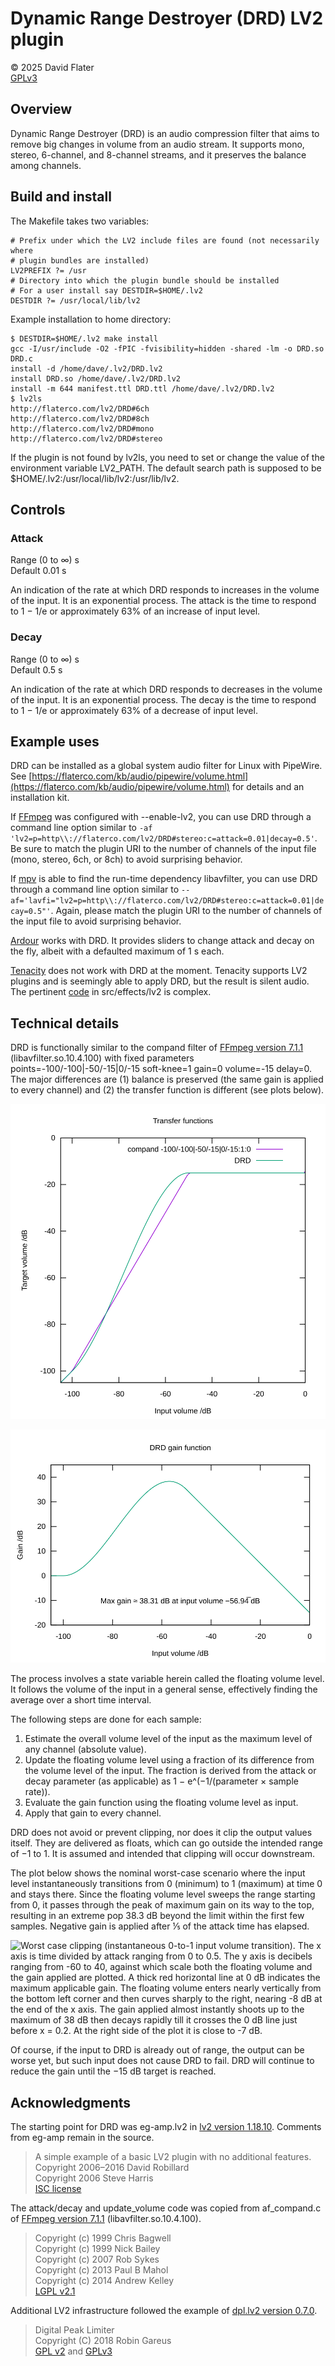 # Dynamic Range Destroyer (DRD) LV2 plugin

© 2025 David Flater<br>
[GPLv3](https://www.gnu.org/licenses/gpl-3.0.html)

## Overview

Dynamic Range Destroyer (DRD) is an audio compression filter that aims to
remove big changes in volume from an audio stream.  It supports mono, stereo,
6-channel, and 8-channel streams, and it preserves the balance among
channels.

## Build and install

The Makefile takes two variables:

```
# Prefix under which the LV2 include files are found (not necessarily where
# plugin bundles are installed)
LV2PREFIX ?= /usr
# Directory into which the plugin bundle should be installed
# For a user install say DESTDIR=$HOME/.lv2
DESTDIR ?= /usr/local/lib/lv2
```

Example installation to home directory:

```
$ DESTDIR=$HOME/.lv2 make install
gcc -I/usr/include -O2 -fPIC -fvisibility=hidden -shared -lm -o DRD.so DRD.c
install -d /home/dave/.lv2/DRD.lv2
install DRD.so /home/dave/.lv2/DRD.lv2
install -m 644 manifest.ttl DRD.ttl /home/dave/.lv2/DRD.lv2
$ lv2ls
http://flaterco.com/lv2/DRD#6ch
http://flaterco.com/lv2/DRD#8ch
http://flaterco.com/lv2/DRD#mono
http://flaterco.com/lv2/DRD#stereo
```

If the plugin is not found by lv2ls, you need to set or change the value of
the environment variable LV2_PATH.  The default search path is supposed to
be $HOME/.lv2:/usr/local/lib/lv2:/usr/lib/lv2.

## Controls

### Attack

Range (0 to ∞) s<br>
Default 0.01 s

An indication of the rate at which DRD responds to increases in the volume of
the input.  It is an exponential process.  The attack is the time to respond
to 1 − 1/e or approximately 63% of an increase of input level.

### Decay

Range (0 to ∞) s<br>
Default 0.5 s

An indication of the rate at which DRD responds to decreases in the volume of
the input.  It is an exponential process.  The decay is the time to respond
to 1 − 1/e or approximately 63% of a decrease of input level.

## Example uses

DRD can be installed as a global system audio filter for Linux with PipeWire.
See
[https://flaterco.com/kb/audio/pipewire/volume.html](https://flaterco.com/kb/audio/pipewire/volume.html)
for details and an installation kit.

If [FFmpeg](https://ffmpeg.org/) was configured with --enable-lv2, you can
use DRD through a command line option similar to `-af
'lv2=p=http\\://flaterco.com/lv2/DRD#stereo:c=attack=0.01|decay=0.5'`.  Be
sure to match the plugin URI to the number of channels of the input file
(mono, stereo, 6ch, or 8ch) to avoid surprising behavior.

If [mpv](https://mpv.io/) is able to find the run-time dependency
libavfilter, you can use DRD through a command line option similar to
`--af='lavfi="lv2=p=http\\://flaterco.com/lv2/DRD#stereo:c=attack=0.01|decay=0.5"'`.
Again, please match the plugin URI to the number of channels of the input
file to avoid surprising behavior.

[Ardour](https://ardour.org/) works with DRD.  It provides sliders to change
attack and decay on the fly, albeit with a defaulted maximum of 1 s each.

[Tenacity](https://tenacityaudio.org/) does not work with DRD at the moment.
Tenacity supports LV2 plugins and is seemingly able to apply DRD, but the
result is silent audio.  The pertinent
[code](https://codeberg.org/tenacityteam/tenacity) in src/effects/lv2 is
complex.

## Technical details

DRD is functionally similar to the compand filter of [FFmpeg version
7.1.1](https://github.com/FFmpeg/FFmpeg) (libavfilter.so.10.4.100) with fixed
parameters points=-100/-100|-50/-15|0/-15 soft-knee=1 gain=0 volume=-15
delay=0.  The major differences are (1) balance is preserved (the same gain
is applied to every channel) and (2) the transfer function is different (see
plots below).

![The transfer functions of DRD and compand -100/-100|-50/-15|0/-15:1:0 are plotted with input volume in dB on the x axis and target volume in dB on the y axis.  DRD:  Below -100 dB input the volume is unchanged.  Above -50 dB input the target volume is flat at -15 dB.  Between -100 and -50 dB input is a smooth curve.  Compand differs from DRD by making hard turns at the inflection points, taking a straight line between them, and having a small hook up to -14 dB output as the input level reaches 0 dB.](TransferFunctions.svg)

![DRD gain function.  The x axis is input volume in dB.  The y axis is gain in dB.  The gain rises in a curve from 0 dB at input volume -100 dB to a peak at approximately 38.31 dB at input volume -56.94̅ dB, then curves downward, becoming a straight downward-sloping line that reaches -15 dB at input volume 0 dB.](Gain.svg)

The process involves a state variable herein called the floating volume
level.  It follows the volume of the input in a general sense, effectively
finding the average over a short time interval.

The following steps are done for each sample:

1. Estimate the overall volume level of the input as the maximum level of any channel (absolute value).
2. Update the floating volume level using a fraction of its difference from the volume level of the input.  The fraction is derived from the attack or decay parameter (as applicable) as 1 − e^(−1/(parameter × sample rate)).
3. Evaluate the gain function using the floating volume level as input.
4. Apply that gain to every channel.

DRD does not avoid or prevent clipping, nor does it clip the output values
itself.  They are delivered as floats, which can go outside the intended
range of −1 to 1.  It is assumed and intended that clipping will occur
downstream.

The plot below shows the nominal worst-case scenario where the input level
instantaneously transitions from 0 (minimum) to 1 (maximum) at time 0 and
stays there.  Since the floating volume level sweeps the range starting from
0, it passes through the peak of maximum gain on its way to the top,
resulting in an extreme pop 38.3 dB beyond the limit within the first few
samples.  Negative gain is applied after ⅕ of the attack time has elapsed.

![Worst case clipping (instantaneous 0-to-1 input volume transition).  The x axis is time divided by attack ranging from 0 to 0.5.  The y axis is decibels ranging from -60 to 40, against which scale both the floating volume and the gain applied are plotted.  A thick red horizontal line at 0 dB indicates the maximum applicable gain.  The floating volume enters nearly vertically from the bottom left corner and then curves sharply to the right, nearing -8 dB at the end of the x axis.  The gain applied almost instantly shoots up to the maximum of 38 dB then decays rapidly till it crosses the 0 dB line just before x = 0.2.  At the right side of the plot it is close to -7 dB.](WorstCase.svg)

Of course, if the input to DRD is already out of range, the output can be
worse yet, but such input does not cause DRD to fail.  DRD will continue to
reduce the gain until the −15 dB target is reached.

## Acknowledgments

The starting point for DRD was eg-amp.lv2 in [lv2 version
1.18.10](https://github.com/lv2/lv2).  Comments from eg-amp remain in the
source.

> A simple example of a basic LV2 plugin with no additional features.<br>
> Copyright 2006–2016 David Robillard<br>
> Copyright 2006 Steve Harris<br>
> [ISC license](https://www.isc.org/licenses/)

The attack/decay and update_volume code was copied from af_compand.c of
[FFmpeg version 7.1.1](https://github.com/FFmpeg/FFmpeg)
(libavfilter.so.10.4.100).

> Copyright (c) 1999 Chris Bagwell<br>
> Copyright (c) 1999 Nick Bailey<br>
> Copyright (c) 2007 Rob Sykes<br>
> Copyright (c) 2013 Paul B Mahol<br>
> Copyright (c) 2014 Andrew Kelley<br>
> [LGPL v2.1](https://www.gnu.org/licenses/old-licenses/lgpl-2.1.html)

Additional LV2 infrastructure followed the example of [dpl.lv2 version
0.7.0](https://github.com/x42/dpl.lv2).

> Digital Peak Limiter<br>
> Copyright (C) 2018 Robin Gareus<br>
> [GPL v2](https://www.gnu.org/licenses/old-licenses/gpl-2.0.html) and [GPLv3](https://www.gnu.org/licenses/gpl-3.0.html)
